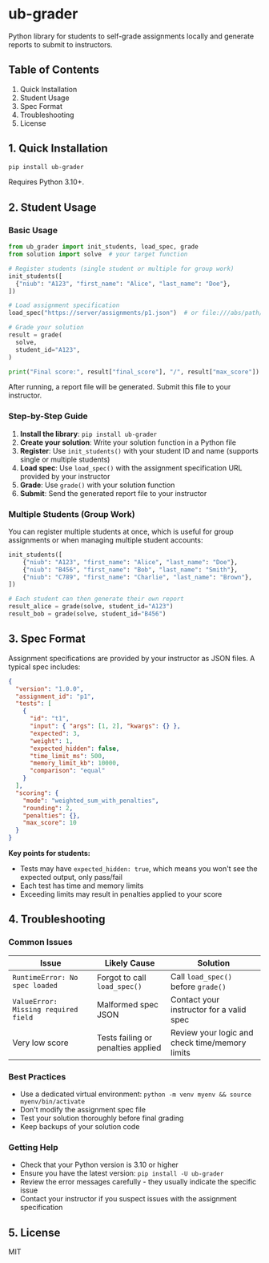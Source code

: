 # ub-grader

Python library for students to self-grade assignments locally and generate reports to submit to instructors.

## Table of Contents

1. Quick Installation
2. Student Usage
3. Spec Format
4. Troubleshooting
5. License

## 1. Quick Installation

```bash
pip install ub-grader
```

Requires Python 3.10+.

## 2. Student Usage

### Basic Usage

```python
from ub_grader import init_students, load_spec, grade
from solution import solve  # your target function

# Register students (single student or multiple for group work)
init_students([
  {"niub": "A123", "first_name": "Alice", "last_name": "Doe"},
])

# Load assignment specification
load_spec("https://server/assignments/p1.json")  # or file:///abs/path/p1.json

# Grade your solution
result = grade(
  solve,
  student_id="A123",
)

print("Final score:", result["final_score"], "/", result["max_score"])
```

After running, a report file will be generated. Submit this file to your instructor.

### Step-by-Step Guide

1. **Install the library**: `pip install ub-grader`
2. **Create your solution**: Write your solution function in a Python file
3. **Register**: Use `init_students()` with your student ID and name (supports single or multiple students)
4. **Load spec**: Use `load_spec()` with the assignment specification URL provided by your instructor
5. **Grade**: Use `grade()` with your solution function
6. **Submit**: Send the generated report file to your instructor



### Multiple Students (Group Work)

You can register multiple students at once, which is useful for group assignments or when managing multiple student accounts:

```python
init_students([
    {"niub": "A123", "first_name": "Alice", "last_name": "Doe"},
    {"niub": "B456", "first_name": "Bob", "last_name": "Smith"},
    {"niub": "C789", "first_name": "Charlie", "last_name": "Brown"},
])

# Each student can then generate their own report
result_alice = grade(solve, student_id="A123")
result_bob = grade(solve, student_id="B456")
```

## 3. Spec Format

Assignment specifications are provided by your instructor as JSON files. A typical spec includes:

```json
{
  "version": "1.0.0",
  "assignment_id": "p1",
  "tests": [
    {
      "id": "t1",
      "input": { "args": [1, 2], "kwargs": {} },
      "expected": 3,
      "weight": 1,
      "expected_hidden": false,
      "time_limit_ms": 500,
      "memory_limit_kb": 10000,
      "comparison": "equal"
    }
  ],
  "scoring": {
    "mode": "weighted_sum_with_penalties",
    "rounding": 2,
    "penalties": {},
    "max_score": 10
  }
}
```

**Key points for students:**
- Tests may have `expected_hidden: true`, which means you won't see the expected output, only pass/fail
- Each test has time and memory limits
- Exceeding limits may result in penalties applied to your score

## 4. Troubleshooting

### Common Issues

| Issue | Likely Cause | Solution |
|-------|-------------|----------|
| `RuntimeError: No spec loaded` | Forgot to call `load_spec()` | Call `load_spec()` before `grade()` |
| `ValueError: Missing required field` | Malformed spec JSON | Contact your instructor for a valid spec |
| Very low score | Tests failing or penalties applied | Review your logic and check time/memory limits |

### Best Practices

- Use a dedicated virtual environment: `python -m venv myenv && source myenv/bin/activate`
- Don't modify the assignment spec file
- Test your solution thoroughly before final grading
- Keep backups of your solution code

### Getting Help

- Check that your Python version is 3.10 or higher
- Ensure you have the latest version: `pip install -U ub-grader`
- Review the error messages carefully - they usually indicate the specific issue
- Contact your instructor if you suspect issues with the assignment specification

## 5. License

MIT
